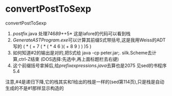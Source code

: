 # convertPostToSexp
convertPostToSexp

1. *postfix*.java 处理746*89+*+5* 这是lafore的代码可以看到栈
2. *GenerateASTProgram.exe*可以计算其前缀S式带括号,这是我用Weiss的ADT写的
( * ( + 7 ( * ( * 4 6  )( + 8 9  ) ) )5  )
3. 如何知道\#2的输出是对的,把S式给
java -cp peter.jar;. silk.Scheme去计算,ctrl-Z结束
(DOS选择:先选中,再上面标题栏去右键)
4. 这个前缀括号拿掉后,给*prefixexpressions.java*去算也是2075 见sed的书程序5.4

注意,\#4是递归下降,它的栈其实和1给出的栈是一样的(sed第114页),只是栈是自动生成的不是\#1那样显示构造的

